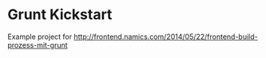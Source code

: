 # Grunt Kickstart

Example project for http://frontend.namics.com/2014/05/22/frontend-build-prozess-mit-grunt
